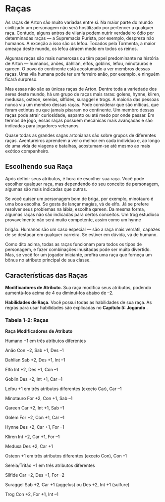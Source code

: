 
# Raças

As raças de Arton são muito variadas entre si.
Na maior parte do mundo civilizado um personagem
não será hostilizado por pertencer a qualquer raça.
Contudo, alguns antros de vilania podem nutrir
verdadeiro ódio por determinadas raças — a Supremacia Purista, por exemplo, despreza não humanos.
A exceção a isso são os lefou. Tocados pela Tormenta,
a maior ameaça deste mundo, os lefou atraem medo
em todos os reinos.

Algumas raças são mais numerosas ou têm
papel predominante na história de Arton — humanos, anões, dahllan, elfos, goblins, lefou,
minotauros e qareen. O povo do continente está
acostumado a ver membros dessas raças. Uma vila
humana pode ter um ferreiro anão, por exemplo, e
ninguém ficará surpreso.

Mas essas não são as únicas raças de Arton.
Dentre toda a variedade dos seres deste mundo, há
um grupo de raças mais raras: golens, hynne, kliren,
medusas, osteon, sereias, sílfides, suraggel e trogs.
A maioria das pessoas nunca viu um membro dessas
raças. Pode considerar que são míticas, que foram
extintas ou que jamais pisaram no continente.
Um membro dessas raças pode atrair curiosidade,
espanto ou até medo por onde passar. Em termos de
jogo, essas raças possuem mecânicas mais avançadas e são indicadas para jogadores veteranos.

Quase todas as grandes sagas artonianas são sobre
grupos de diferentes raças. Aventureiros aprendem a
ver o melhor em cada indivíduo e, ao longo de uma
vida de viagens e batalhas, acostumam-se até mesmo
ao mais exótico companheiro.
## Escolhendo sua Raça

Após definir seus atributos, é hora de escolher
sua raça. Você pode escolher qualquer raça, mas dependendo do seu conceito de personagem, algumas
são mais indicadas que outras.

Se você quiser um personagem bom de briga,
por exemplo, minotauro é uma boa escolha. Se gosta
de lançar magias, vá de elfo. Já se prefere resolver
seus problemas na lábia, escolha qareen. Da mesma
forma, algumas raças não são indicadas para certos
conceitos. Um trog estudioso provavelmente não
será muito competente, assim como um hynne

brigão. Humanos são um caso especial — são a raça
mais versátil, capazes de se destacar em qualquer
carreira. Se estiver em dúvida, vá de humano.

Como dito acima, todas as raças funcionam para
todos os tipos de personagem, e fazer combinações
inusitadas pode ser muito divertido. Mas, se você for
um jogador iniciante, prefira uma raça que forneça
um bônus no atributo principal de sua classe.
## Características das Raças

**Modificadores de Atributo.** Sua raça
modifica seus atributos, podendo aumentá-los acima
de 4 ou diminuí-los abaixo de –2.

**Habilidades de Raça.** Você possui todas as
habilidades de sua raça. As regras para usar habilidades são explicadas no **Capítulo 5: Jogando** .

### Tabela 1-2: Raças
**Raça**
**Modificadores**
**de Atributo**

Humano +1 em três atributos diferentes

Anão Con +2, Sab +1, Des –1

Dahllan Sab +2, Des +1, Int –1

Elfo Int +2, Des +1, Con –1

Goblin Des +2, Int +1, Car –1

Lefou
+1 em três atributos diferentes
(exceto Car), Car –1

Minotauro For +2, Con +1, Sab –1

Qareen Car +2, Int +1, Sab –1

Golem For +2, Con +1, Car –1

Hynne Des +2, Car +1, For –1

Kliren Int +2, Car +1, For –1

Medusa Des +2, Car +1

Osteon
+1 em três atributos diferentes
(exceto Con), Con –1

Sereia/Tritão +1 em três atributos diferentes

Sílfide Car +2, Des +1, For –2

Suraggel
Sab +2, Car +1 (aggelus)
ou Des +2, Int +1 (sulfure)

Trog Con +2, For +1, Int –1
